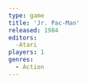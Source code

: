 ```yaml
---
type: game
title: 'Jr. Pac-Man'
released: 1984
editors: 
  -Atari
players: 1
genres:
  - Action
---
```

